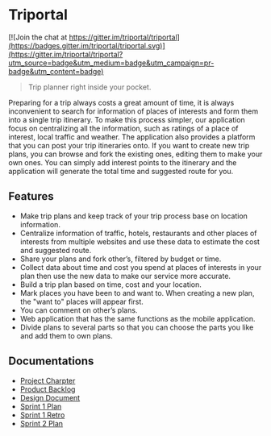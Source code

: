 # Triportal

[![Join the chat at https://gitter.im/triportal/triportal](https://badges.gitter.im/triportal/triportal.svg)](https://gitter.im/triportal/triportal?utm_source=badge&utm_medium=badge&utm_campaign=pr-badge&utm_content=badge)

> Trip planner right inside your pocket.

Preparing for a trip always costs a great amount of time, it is always inconvenient to search for
information of places of interests and form them into a single trip itinerary. To make this process
simpler, our application focus on centralizing all the information, such as ratings of a place of
interest, local traffic and weather. The application also provides a platform that you can post your
trip itineraries onto. If you want to create new trip plans, you can browse and fork the existing 
ones, editing them to make your own ones. You can simply add interest points to the itinerary and 
the application will generate the total time and suggested route for you.

## Features

* Make trip plans and keep track of your trip process base on location information.
* Centralize information of traffic, hotels, restaurants and other places of interests from multiple
  websites and use these data to estimate the cost and suggested route.
* Share your plans and fork other’s, filtered by budget or time.
* Collect data about time and cost you spend at places of interests in your plan then use the new
  data to make our service more accurate.
* Build a trip plan based on time, cost and your location.
* Mark places you have been to and want to. When creating a new plan, the "want to" places will 
  appear first.
* You can comment on other’s plans.
* Web application that has the same functions as the mobile application.
* Divide plans to several parts so that you can choose the parts you like and add them to own plans.

## Documentations

* [Project Charpter](https://docs.google.com/document/d/1SsHvgLASRSHLI29AF5xqcd_Y-9q9eHpACpziut4Q3R8/pub)
* [Product Backlog](https://docs.google.com/document/d/1EiDIPek90S2pl-K-TotOuw324NF-rRds8CfG7OUqFJs/pub)
* [Design Document](https://docs.google.com/document/d/18yZlwUaeoMPn99Lq6NC-UQcrPATGLHgo1pjaGDlRzms/pub)
* [Sprint 1 Plan](https://docs.google.com/document/d/18xe1fZkIpLhaOKXO3ddsE3IUFaHe9vx4ZDFWYho4PCk/pub)
* [Sprint 1 Retro](https://docs.google.com/document/d/1bBjrzxXJ2Wpc7ig6SKqyvsVwBbQDXzHq5TSdt2J6Ox4/pub)
* [Sprint 2 Plan](https://docs.google.com/document/d/10r2-fSgFDxtCOmPqtD_cMAZrct5DHdr6sYyJOJ2rLwQ/pub)
